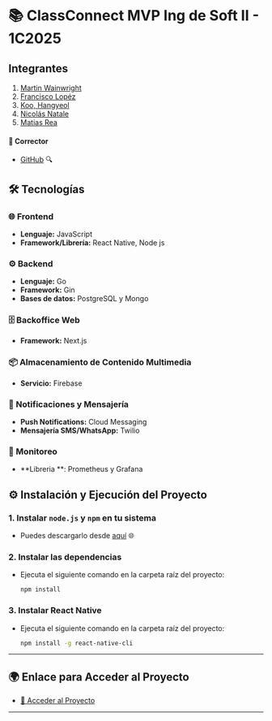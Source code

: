 # 📚 ClassConnect MVP Ing de Soft II - 1C2025

##  Integrantes

1. [Martin Wainwright](https://github.com/wain02) 
2. [Francisco Lopéz](https://github.com/franciscoL0pez) 
3. [Koo, Hangyeol](https://github.com/claudekoo) 
4. [Nicolás Natale](https://github.com/Igris-1) 
5. [Matias Rea](https://github.com/immlacrea) 

#### 📝 Corrector
- [GitHub](https://github.com/) 🔍



## 🛠 Tecnologías

### 🌐 Frontend  
- **Lenguaje:** JavaScript  
- **Framework/Librería:** React Native, Node js

### ⚙️ Backend  
- **Lenguaje:** Go  
- **Framework:** Gin
- **Bases de datos:** PostgreSQL y Mongo

### 🗄️ Backoffice Web  
- **Framework:** Next.js

### 📦 Almacenamiento de Contenido Multimedia  
- **Servicio:** Firebase

### 🔔 Notificaciones y Mensajería  
- **Push Notifications:** Cloud Messaging
- **Mensajería SMS/WhatsApp:** Twilio

### 🚨 Monitoreo
 - **Libreria **: Prometheus y Grafana

   
## ⚙️ Instalación y Ejecución del Proyecto

### 1. Instalar `node.js` y `npm` en tu sistema
   - Puedes descargarlo desde [aquí](https://nodejs.org/en/download/package-manager) 🌐


### 2. Instalar las dependencias
   - Ejecuta el siguiente comando en la carpeta raíz del proyecto:
     ```bash
     npm install
     ```
     
### 3. Instalar React Native
   - Ejecuta el siguiente comando en la carpeta raíz del proyecto:
   
     ```bash
     npm install -g react-native-cli

     ```
---

## 🌍 Enlace para Acceder al Proyecto

- [🔗 Acceder al Proyecto](<inserte enlace aquí>)

---



